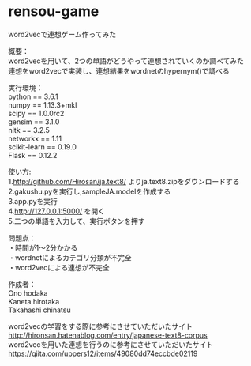 # rensou-game
word2vecで連想ゲーム作ってみた  


概要：  
word2vecを用いて、2つの単語がどうやって連想されていくのか調べてみた  
連想をword2vecで実装し、連想結果をwordnetのhypernym()で調べる  

実行環境：  
python == 3.6.1  
numpy == 1.13.3+mkl  
scipy == 1.0.0rc2  
gensim == 3.1.0  
nltk == 3.2.5  
networkx == 1.11  
scikit-learn == 0.19.0  
Flask == 0.12.2  

使い方:  
1.http://github.com/Hirosan/ja.text8/ よりja.text8.zipをダウンロードする  
2.gakushu.pyを実行し,sampleJA.modelを作成する  
3.app.pyを実行  
4.http://127.0.0.1:5000/ を開く  
5.二つの単語を入力して、実行ボタンを押す  

問題点：  
・時間が1～2分かかる  
・wordnetによるカテゴリ分類が不完全  
・word2vecによる連想が不完全  

作成者：  
Ono hodaka  
Kaneta hirotaka  
Takahashi chinatsu  

word2vecの学習をする際に参考にさせていただいたサイト  
http://hironsan.hatenablog.com/entry/japanese-text8-corpus  
word2vecを用いた連想を行うのに参考にさせていただいたサイト  
https://qiita.com/uppers12/items/49080dd74eccbde02119  
